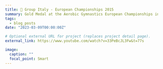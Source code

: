 ```yaml
---
title: 🥇 Group Italy - European Championships 2015
summary: Gold Medal at the Aerobic Gymnastics European Championships in Elvas (POR), 2015
tags:
  - blog_posts
date: "2023-03-09T00:00:00Z"

# Optional external URL for project (replaces project detail page).
external_link: https://www.youtube.com/watch?v=33PeBcJL3Fw&t=77s

image:
  caption: ""
  focal_point: Smart
---
```

